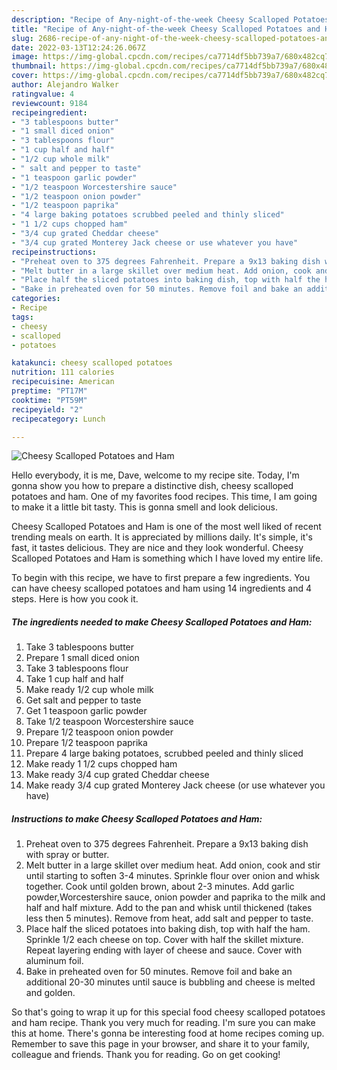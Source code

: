 ```yaml
---
description: "Recipe of Any-night-of-the-week Cheesy Scalloped Potatoes and Ham"
title: "Recipe of Any-night-of-the-week Cheesy Scalloped Potatoes and Ham"
slug: 2686-recipe-of-any-night-of-the-week-cheesy-scalloped-potatoes-and-ham
date: 2022-03-13T12:24:26.067Z
image: https://img-global.cpcdn.com/recipes/ca7714df5bb739a7/680x482cq70/cheesy-scalloped-potatoes-and-ham-recipe-main-photo.jpg
thumbnail: https://img-global.cpcdn.com/recipes/ca7714df5bb739a7/680x482cq70/cheesy-scalloped-potatoes-and-ham-recipe-main-photo.jpg
cover: https://img-global.cpcdn.com/recipes/ca7714df5bb739a7/680x482cq70/cheesy-scalloped-potatoes-and-ham-recipe-main-photo.jpg
author: Alejandro Walker
ratingvalue: 4
reviewcount: 9184
recipeingredient:
- "3 tablespoons butter"
- "1 small diced onion"
- "3 tablespoons flour"
- "1 cup half and half"
- "1/2 cup whole milk"
- " salt and pepper to taste"
- "1 teaspoon garlic powder"
- "1/2 teaspoon Worcestershire sauce"
- "1/2 teaspoon onion powder"
- "1/2 teaspoon paprika"
- "4 large baking potatoes scrubbed peeled and thinly sliced"
- "1 1/2 cups chopped ham"
- "3/4 cup grated Cheddar cheese"
- "3/4 cup grated Monterey Jack cheese or use whatever you have"
recipeinstructions:
- "Preheat oven to 375 degrees Fahrenheit. Prepare a 9x13 baking dish with spray or butter."
- "Melt butter in a large skillet over medium heat. Add onion, cook and stir until starting to soften 3-4 minutes. Sprinkle flour over onion and whisk together. Cook until golden brown, about 2-3 minutes. Add garlic powder,Worcestershire sauce, onion powder and paprika to the milk and half and half mixture. Add to the pan and whisk until thickened (takes less then 5 minutes). Remove from heat, add salt and pepper to taste."
- "Place half the sliced potatoes into baking dish, top with half the ham. Sprinkle 1/2 each cheese on top. Cover with half the skillet mixture. Repeat layering ending with layer of cheese and sauce. Cover with aluminum foil."
- "Bake in preheated oven for 50 minutes. Remove foil and bake an additional 20-30 minutes until sauce is bubbling and cheese is melted and golden."
categories:
- Recipe
tags:
- cheesy
- scalloped
- potatoes

katakunci: cheesy scalloped potatoes 
nutrition: 111 calories
recipecuisine: American
preptime: "PT17M"
cooktime: "PT59M"
recipeyield: "2"
recipecategory: Lunch

---
```



![Cheesy Scalloped Potatoes and Ham](https://img-global.cpcdn.com/recipes/ca7714df5bb739a7/680x482cq70/cheesy-scalloped-potatoes-and-ham-recipe-main-photo.jpg)

Hello everybody, it is me, Dave, welcome to my recipe site. Today, I'm gonna show you how to prepare a distinctive dish, cheesy scalloped potatoes and ham. One of my favorites food recipes. This time, I am going to make it a little bit tasty. This is gonna smell and look delicious.

Cheesy Scalloped Potatoes and Ham is one of the most well liked of recent trending meals on earth. It is appreciated by millions daily. It's simple, it's fast, it tastes delicious. They are nice and they look wonderful. Cheesy Scalloped Potatoes and Ham is something which I have loved my entire life.




To begin with this recipe, we have to first prepare a few ingredients. You can have cheesy scalloped potatoes and ham using 14 ingredients and 4 steps. Here is how you cook it.

<!--inarticleads1-->

##### The ingredients needed to make Cheesy Scalloped Potatoes and Ham:

1. Take 3 tablespoons butter
1. Prepare 1 small diced onion
1. Take 3 tablespoons flour
1. Take 1 cup half and half
1. Make ready 1/2 cup whole milk
1. Get  salt and pepper to taste
1. Get 1 teaspoon garlic powder
1. Take 1/2 teaspoon Worcestershire sauce
1. Prepare 1/2 teaspoon onion powder
1. Prepare 1/2 teaspoon paprika
1. Prepare 4 large baking potatoes, scrubbed peeled and thinly sliced
1. Make ready 1 1/2 cups chopped ham
1. Make ready 3/4 cup grated Cheddar cheese
1. Make ready 3/4 cup grated Monterey Jack cheese (or use whatever you have)




<!--inarticleads2-->

##### Instructions to make Cheesy Scalloped Potatoes and Ham:

1. Preheat oven to 375 degrees Fahrenheit. Prepare a 9x13 baking dish with spray or butter.
1. Melt butter in a large skillet over medium heat. Add onion, cook and stir until starting to soften 3-4 minutes. Sprinkle flour over onion and whisk together. Cook until golden brown, about 2-3 minutes. Add garlic powder,Worcestershire sauce, onion powder and paprika to the milk and half and half mixture. Add to the pan and whisk until thickened (takes less then 5 minutes). Remove from heat, add salt and pepper to taste.
1. Place half the sliced potatoes into baking dish, top with half the ham. Sprinkle 1/2 each cheese on top. Cover with half the skillet mixture. Repeat layering ending with layer of cheese and sauce. Cover with aluminum foil.
1. Bake in preheated oven for 50 minutes. Remove foil and bake an additional 20-30 minutes until sauce is bubbling and cheese is melted and golden.




So that's going to wrap it up for this special food cheesy scalloped potatoes and ham recipe. Thank you very much for reading. I'm sure you can make this at home. There's gonna be interesting food at home recipes coming up. Remember to save this page in your browser, and share it to your family, colleague and friends. Thank you for reading. Go on get cooking!
